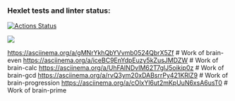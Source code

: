### Hexlet tests and linter status:
[![Actions Status](https://github.com/Mirroel-Alvares/python-project-49/actions/workflows/hexlet-check.yml/badge.svg)](https://github.com/Mirroel-Alvares/python-project-49/actions)

<a href="https://codeclimate.com/github/Mirroel-Alvares/python-project-49/maintainability"><img src="https://api.codeclimate.com/v1/badges/d19f5a2642606c0c5eb6/maintainability" /></a>


 https://asciinema.org/a/gMNrYkhQbYVvmb0524QbrX5Zf # Work of brain-even
 https://asciinema.org/a/iceBC9EnYdpEuzy5kZusJMDZW # Work of brain-calc
 https://asciinema.org/a/UhFAINDvIM62T7glJ5oikip0z # Work of brain-gcd
 https://asciinema.org/a/rvQ3ym20xDABsrrPy421KRlZ9 # Work of brain-progression
 https://asciinema.org/a/cOlxYl6ut2mKpUuN6xsA6usT0 # Work of brain-prime

